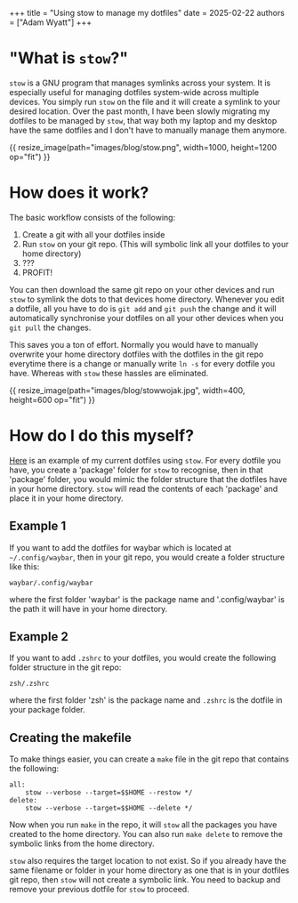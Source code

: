 +++
title = "Using stow to manage my dotfiles"
date = 2025-02-22
authors = ["Adam Wyatt"]
+++

# "What is `stow`?"
`stow` is a GNU program that manages symlinks across your system. It is especially useful for managing dotfiles system-wide across multiple devices. You simply run `stow` on the file and it will create a symlink to your desired location. Over the past month, I have been slowly migrating my dotfiles to be managed by `stow`, that way both my laptop and my desktop have the same dotfiles and I don't have to manually manage them anymore.

{{ resize_image(path="images/blog/stow.png", width=1000, height=1200 op="fit") }}

# How does it work?
The basic workflow consists of the following:
1. Create a git with all your dotfiles inside
2. Run `stow` on your git repo. (This will symbolic link all your dotfiles to your home directory)
3. ???
4. PROFIT!

You can then download the same git repo on your other devices and run `stow` to symlink the dots to that devices home directory. Whenever you edit a dotfile, all you have to do is `git add` and `git push` the change and it will automatically synchronise your dotfiles on all your other devices when you `git pull` the changes. 

This saves you a ton of effort. Normally you would have to manually overwrite your home directory dotfiles with the dotfiles in the git repo everytime there is a change or manually write `ln -s` for every dotfile you have. Whereas with `stow` these hassles are eliminated.

{{ resize_image(path="images/blog/stowwojak.jpg", width=400, height=600 op="fit") }}

# How do I do this myself?

[Here](https://github.com/Ay1tsMe/pywaldotfiles) is an example of my current dotfiles using `stow`. For every dotfile you have, you create a 'package' folder for `stow` to recognise, then in that 'package' folder, you would mimic the folder structure that the dotfiles have in your home directory. `stow` will read the contents of each 'package' and place it in your home directory.

## Example 1

If you want to add the dotfiles for waybar which is located at `~/.config/waybar`, then in your git repo, you would create a folder structure like this:
```
waybar/.config/waybar
```
where the first folder 'waybar' is the package name and '.config/waybar' is the path it will have in your home directory.

## Example 2

If you want to add `.zshrc` to your dotfiles, you would create the following folder structure in the git repo:
```
zsh/.zshrc
```
where the first folder 'zsh' is the package name and `.zshrc` is the dotfile in your package folder.

## Creating the makefile

To make things easier, you can create a `make` file in the git repo that contains the following:
```
all:
	stow --verbose --target=$$HOME --restow */
delete:
	stow --verbose --target=$$HOME --delete */
```

Now when you run `make` in the repo, it will `stow` all the packages you have created to the home directory. You can also run `make delete` to remove the symbolic links from the home directory. 

`stow` also requires the target location to not exist. So if you already have the same filename or folder in your home directory as one that is in your dotfiles git repo, then `stow` will not create a symbolic link. You need to backup and remove your previous dotfile for `stow` to proceed.

